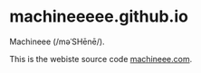 # machineeeee.github.io

Machineee (/məˈSHēnē/).

This is the webiste source code [machineee.com](http://machineee.com/).
